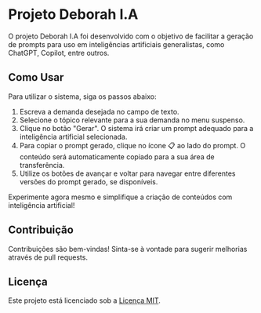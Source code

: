 # Projeto Deborah I.A

O projeto Deborah I.A foi desenvolvido com o objetivo de facilitar a geração de prompts para uso em inteligências artificiais generalistas, como ChatGPT, Copilot, entre outros.

## Como Usar

Para utilizar o sistema, siga os passos abaixo:

1. Escreva a demanda desejada no campo de texto.
2. Selecione o tópico relevante para a sua demanda no menu suspenso.
3. Clique no botão "Gerar". O sistema irá criar um prompt adequado para a inteligência artificial selecionada.
4. Para copiar o prompt gerado, clique no ícone 📋 ao lado do prompt. O conteúdo será automaticamente copiado para a sua área de transferência.
5. Utilize os botões de avançar e voltar para navegar entre diferentes versões do prompt gerado, se disponíveis.

Experimente agora mesmo e simplifique a criação de conteúdos com inteligência artificial!

## Contribuição

Contribuições são bem-vindas! Sinta-se à vontade para sugerir melhorias através de pull requests.

## Licença

Este projeto está licenciado sob a [Licença MIT](https://opensource.org/licenses/MIT).
